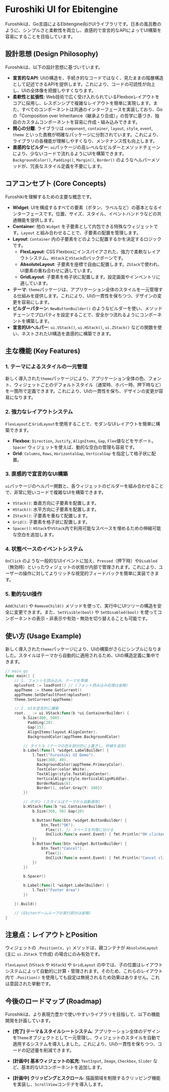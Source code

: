 # Furoshiki UI for Ebitengine

Furoshikiは、Go言語によるEbitengine向けUIライブラリです。日本の風呂敷のように、シンプルさと柔軟性を両立し、直感的で宣言的なAPIによってUI構築を容易にすることを目指しています。

## 設計思想 (Design Philosophy)

Furoshikiは、以下の設計思想に基づいています。

-   **宣言的なAPI**: UIの構造を、手続き的なコードではなく、見たままの階層構造として記述できるAPIを提供します。これにより、コードの可読性が向上し、UIの全体像を把握しやすくなります。
-   **柔軟性と拡張性**: Web技術で広く受け入れられているFlexboxレイアウトをコアに採用し、レスポンシブで複雑なレイアウトを簡単に実現します。また、すべてのコンポーネントは共通のインターフェースを実装しており、Goの「Composition over Inheritance（継承より合成）」の哲学に基づき、独自のカスタムコンポーネントを容易に作成・組み込みできます。
-   **関心の分離**: ライブラリは `component`, `container`, `layout`, `style`, `event`, `theme` といった責務が明確なパッケージに分割されています。これにより、ライブラリの各機能が理解しやすくなり、メンテナンス性も向上します。
-   **直感的なビルダー**: `ui`パッケージの高レベルなビルダーとメソッドチェーンにより、少ないコードで流れるようにUIを構築できます。`BackgroundColor()`, `Padding()`, `Margin()`, `Border()` のようなヘルパーメソッドが、冗長なスタイル定義を不要にします。

## コアコンセプト (Core Concepts)

Furoshikiを理解するための主要な概念です。

-   **Widget**: UIを構成するすべての要素（ボタン、ラベルなど）の基本となるインターフェースです。位置、サイズ、スタイル、イベントハンドラなどの共通機能を提供します。
-   **Container**: 他の `Widget` を子要素として内包できる特殊なウィジェットです。`Layout` と組み合わせることで、子要素の配置を管理します。
-   **Layout**: `Container` 内の子要素をどのように配置するかを決定するロジックです。
    -   **FlexLayout**: CSS Flexboxにインスパイアされた、強力で柔軟なレイアウトシステム。`HStack`と`VStack`のバックボーンです。
    -   **AbsoluteLayout**: 子要素を座標で自由に配置します。`ZStack`で使われ、UI要素の重ね合わせに適しています。
    -   **GridLayout**: 子要素を格子状に配置します。設定画面やインベントリに適しています。
-   **テーマ**: `theme`パッケージは、アプリケーション全体のスタイルを一元管理する仕組みを提供します。これにより、UIの一貫性を保ちつつ、デザインの変更を容易にします。
-   **ビルダーパターン**: `NewButtonBuilder()` のようなビルダーを使い、メソッドチェーンでプロパティを設定することで、安全かつ流れるようにコンポーネントを構築します。
-   **宣言的UIヘルパー**: `ui.VStack()`, `ui.HStack()`, `ui.ZStack()` などの関数を使い、ネストされたUI構造を直感的に構築できます。

## 主な機能 (Key Features)

### 1. テーマによるスタイルの一元管理

新しく導入された`theme`パッケージにより、アプリケーション全体の色、フォント、ウィジェットごとのデフォルトスタイル（通常時、ホバー時、押下時など）を一箇所で定義できます。これにより、UIの一貫性を保ち、デザインの変更が容易になります。

### 2. 強力なレイアウトシステム

`FlexLayout`と`GridLayout`を使用することで、モダンなUIレイアウトを簡単に構築できます。

-   **Flexbox**: `Direction`, `Justify`, `AlignItems`, `Gap`, `Flex`値などをサポート。`Spacer` ウィジェットを使えば、動的な空白の管理も容易です。
-   **Grid**: `Columns`, `Rows`, `HorizontalGap`, `VerticalGap` を指定して格子状に配置。

### 3. 直感的で宣言的なUI構築

`ui`パッケージのヘルパー関数と、各ウィジェットのビルダーを組み合わせることで、非常に短いコードで複雑なUIを構築できます。

-   `VStack()`: 垂直方向に子要素を配置します。
-   `HStack()`: 水平方向に子要素を配置します。
-   `ZStack()`: 子要素を重ねて配置します。
-   `Grid()`: 子要素を格子状に配置します。
-   `Spacer()`: `HStack`や`VStack`内で利用可能なスペースを埋めるための伸縮可能な空白を追加します。

### 4. 状態ベースのイベントシステム

`OnClick` のような一般的なUIイベントに加え、`Pressed`（押下時）や`Disabled`（無効時）といったウィジェットの状態が内部で管理されます。これにより、ユーザーの操作に対してよりリッチな視覚的フィードバックを簡単に実装できます。

### 5. 動的なUI操作

`AddChild()` や `RemoveChild()` メソッドを使って、実行中にUIツリーの構造を安全に変更できます。また、`SetVisible(bool)` や `SetDisabled(bool)` を使ってコンポーネントの表示・非表示や有効・無効を切り替えることも可能です。

## 使い方 (Usage Example)

新しく導入された`theme`パッケージにより、UIの構築がさらにシンプルになりました。スタイルはテーマから自動的に適用されるため、UIの構造定義に集中できます。

```go
// main.go
func main() {
    // 1. フォントを読み込み、テーマを準備
    mplusFont := loadFont() // (フォント読み込み処理は省略)
    appTheme := theme.GetCurrent()
    appTheme.SetDefaultFont(mplusFont)
    theme.SetCurrent(appTheme)

    // 2. UIを宣言的に構築
    root, _ := ui.VStack(func(b *ui.ContainerBuilder) {
        b.Size(400, 500).
          Padding(20).
          Gap(15).
          AlignItems(layout.AlignCenter).
          BackgroundColor(appTheme.BackgroundColor)

        // タイトル (テーマの色を部分的に上書きし、枠線を追加)
        b.Label(func(l *widget.LabelBuilder) {
            l.Text("Furoshiki UI Demo").
              Size(360, 40).
              BackgroundColor(appTheme.PrimaryColor).
              TextColor(color.White).
              TextAlign(style.TextAlignCenter).
              VerticalAlign(style.VerticalAlignMiddle).
              BorderRadius(8).
              Border(1, color.Gray{Y: 180})
        })

        // ボタン (スタイルはテーマから自動適用)
        b.HStack(func(b *ui.ContainerBuilder) {
            b.Size(360, 50).Gap(20)

            b.Button(func(btn *widget.ButtonBuilder) {
                btn.Text("OK").
                  Flex(1). // スペースを均等に分ける
                  OnClick(func(e event.Event) { fmt.Println("OK clicked") })
            })
            b.Button(func(btn *widget.ButtonBuilder) {
                btn.Text("Cancel").
                  Flex(1).
                  OnClick(func(e event.Event) { fmt.Println("Cancel clicked") })
            })
        })

        b.Spacer()

        b.Label(func(l *widget.LabelBuilder) {
            l.Text("Footer Area")
        })

    }).Build()

    // (Ebitenゲームループの実行部分は省略)
}
```

## 注意点：レイアウトとPosition

ウィジェットの `.Position(x, y)` メソッドは、親コンテナが `AbsoluteLayout` (主に `ui.ZStack` で作成) の場合にのみ有効です。

`FlexLayout` (`VStack` や `HStack`) や `GridLayout` の中では、子の位置はレイアウトシステムによって自動的に計算・管理されます。そのため、これらのレイアウト内で `.Position()` を使用しても設定は無視されるため効果はありません。これは意図された挙動です。

## 今後のロードマップ (Roadmap)

Furoshikiは、より表現力豊かで使いやすいライブラリを目指して、以下の機能開発を計画しています。

-   **[完了] テーマ＆スタイルシートシステム**: アプリケーション全体のデザインを`Theme`オブジェクトとして一元管理し、ウィジェットのスタイルを自動で適用するシステムを導入しました。これにより、UIの一貫性を保ちつつ、コードの記述量を削減できます。

-   **[計画中] 基本ウィジェットの拡充**: `TextInput`, `Image`, `Checkbox`, `Slider` など、基本的なUIコンポーネントを追加します。

-   **[計画中] クリッピングとスクロール**: 描画領域を制限するクリッピング機能を実装し、`ScrollView`コンテナを導入します。